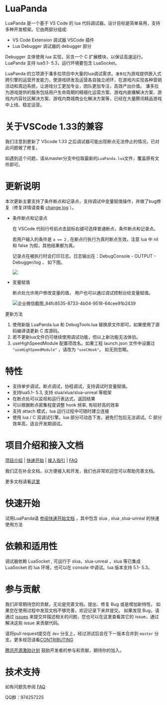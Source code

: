 # LuaPanda

LuaPanda 是一个基于 VS Code 的 lua 代码调试器。设计目标是简单易用，支持多种开发框架。它由两部分组成:

- VS Code Extension  调试器 VSCode 插件
- Lua Debugger  调试器的 debugger 部分

Debugger 主体使用 lua 实现，另含一个 C 扩展模块，以保证高速运行。
LuaPanda 支持 lua5.1- 5.3，运行环境要包含 LuaSocket。

LuaPanda 的立项源于潘多拉项目中大量的lua调试需求。`潘多拉`为游戏提供嵌入式跨引擎的运营开发能力，使游戏研发及运营各自独立闭环，在游戏内实现各种营销活动和周边系统，让游戏分工更加专业，团队更加专注，高效产出价值。
潘多拉为游戏提供的服务包括用户生命周期的精细化运营方案、游戏内直播解决方案、游戏内内容社区解决方案、游戏内商城商业化解决方案等，已经在大量腾讯精品游戏中上线、稳定运营。



# 关于VSCode 1.33的兼容

我们注意到更新了 VScode 1.33 之后调试器可能出现断点无法停止的情况，已对此问题做了修复。

如遇到这个问题，请从master分支中拉取最新的`LuaPanda.lua`文件，覆盖原有文件即可。



# 更新说明

本次更新主要支持了条件断点和记录点，支持调试中变量赋值操作，并做了bug修复（修复详情请查看 [change log](https://github.com/Tencent/LuaPanda/blob/master/CHANGELOG.md) ）。

+ 条件断点和记录点

  在 VSCode 代码行号前点击鼠标右键可选择普通断点，条件断点和记录点。

  若用户输入的条件是 `a == 2` , 在断点行执行为真时断点生效。注意 lua 中 nil 和 false 为假，其他结果都为真。

  记录点在被执行时会打印日志。日志输出在：DebugConsole - OUTPUT - Debugger/log ， 如下图。

  ![](https://github.com/Tencent/LuaPanda/blob/dev/Docs/static/feature-introduction/logpoint-log.png?raw=true)



+ 变量赋值

  断点处允许用户修改变量的值， 用户也可以通过调试控制台给变量赋值。

  ![企业微信截图_84fc8535-8733-4b04-9518-64cee91b2439](https://github.com/Tencent/LuaPanda/blob/dev/Docs/static/feature-introduction/set-var-value.gif?raw=true)





更新方法

1. 使用新版 LuaPanda.lua 和 DebugTools.lua 替换原文件即可。如果使用了源码编译请更新 C 库源码。
2. 若不更新lua文件仍可继续使用调试功能，但以上新功能无法体验。
3. useHighSpeedModule 配置项改名。如果工程 launch.json 文件中设置过 `"useHighSpeedModule"` ，请改为 `"useCHook"`。 如无则忽略。 



# 特性

+ 支持单步调试，断点调试，协程调试，支持调试时变量赋值。
+ 支持lua5.1- 5.3, 支持 slua/xlua/slua-unreal 等框架
+ 在断点处可以监视和运行表达式，返回结果
+ 可以根据断点密集程度调整 hook 频率, 有较好高的效率
+ 支持 attach 模式，lua 运行过程中可随时建立连接
+ 使用 lua / C 双调试引擎。lua 部分可动态下发，避免打包后无法调试。C 部分效率高，适合开发期调试。



# 项目介绍和接入文档

[项目介绍](./Docs/Manual/feature-introduction.md)	| [快速开始](./Docs/Manual/quick-use.md) | [接入指引](./Docs/Manual/access-guidelines.md) | [FAQ](./Docs/Manual/FAQ.md) 

我们正在补全文档，以方便接入和开发，我们也非常欢迎您可以帮助完善文档。

更多文档请看[这里](./Docs/README.md)




# 快速开始

试用LuaPanda请 [参阅快速开始文档](./Docs/Manual/quick-use.md) ，其中包含 slua , xlua ,slua-unreal 的快速使用方法



# 依赖和适用性

调试器依赖 LuaSocket , 可运行于 slua，slua-unreal ，xlua 等已集成 LuaSocket 的 lua 环境，也可以在 console 中调试。lua 版本支持 5.1- 5.3。



# 参与贡献

我们非常期待您的贡献，无论是完善文档，提出、修复 Bug 或是增加新特性。
如果您在使用过程中发现文档不够完善，欢迎记录下来并提交。
如果发现 Bug，请通过 [issues](https://github.com/Tencent/LuaPanda/issues) 来提交并描述相关的问题，您也可以在这里查看其它的 issue，通过解决这些 issue 来贡献代码。

请将pull request提交在 `dev` 分支上，经过测试后会在下一版本合并到 `master` 分支。更多规范请看[CONTRIBUTING](./CONTRIBUTING.md)

[腾讯开源激励计划](https://opensource.tencent.com/contribution) 鼓励开发者的参与和贡献，期待你的加入。



# 技术支持

如有问题先参阅 [FAQ](./Docs/Manual/FAQ.md) 

QQ群：974257225
